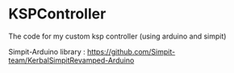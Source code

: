 # KSPController
The code for my custom ksp controller (using arduino and simpit)

Simpit-Arduino library : https://github.com/Simpit-team/KerbalSimpitRevamped-Arduino
